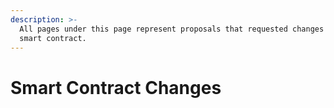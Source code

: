 ```yaml
---
description: >-
  All pages under this page represent proposals that requested changes to a
  smart contract.
---
```


# Smart Contract Changes

